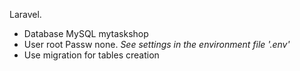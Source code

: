 <p>Laravel.</p>
<ul>
    <li>Database MySQL mytaskshop</li>
    <li>User root Passw none. <i>See settings in the environment file '.env' </i></li>
    <li>Use migration for tables creation</li>
</ul>
